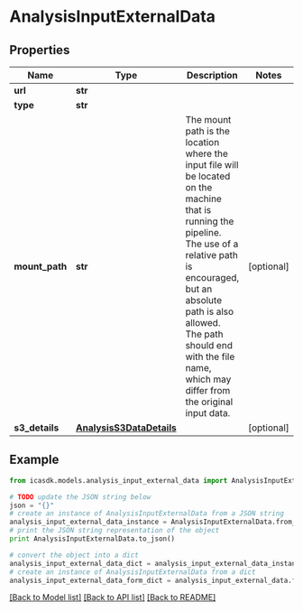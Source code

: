 # AnalysisInputExternalData


## Properties
Name | Type | Description | Notes
------------ | ------------- | ------------- | -------------
**url** | **str** |  | 
**type** | **str** |  | 
**mount_path** | **str** | The mount path is the location where the input file will be located on the machine that is running the pipeline. The use of a relative path is encouraged, but an absolute path is also allowed. The path should end with the file name, which may differ from the original input data. | [optional] 
**s3_details** | [**AnalysisS3DataDetails**](AnalysisS3DataDetails.md) |  | [optional] 

## Example

```python
from icasdk.models.analysis_input_external_data import AnalysisInputExternalData

# TODO update the JSON string below
json = "{}"
# create an instance of AnalysisInputExternalData from a JSON string
analysis_input_external_data_instance = AnalysisInputExternalData.from_json(json)
# print the JSON string representation of the object
print AnalysisInputExternalData.to_json()

# convert the object into a dict
analysis_input_external_data_dict = analysis_input_external_data_instance.to_dict()
# create an instance of AnalysisInputExternalData from a dict
analysis_input_external_data_form_dict = analysis_input_external_data.from_dict(analysis_input_external_data_dict)
```
[[Back to Model list]](../README.md#documentation-for-models) [[Back to API list]](../README.md#documentation-for-api-endpoints) [[Back to README]](../README.md)


